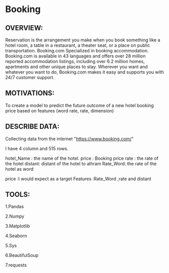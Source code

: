 # Booking

## OVERVIEW:

Reservation is the arrangement you make when you book something like a hotel room, a table in a restaurant, a theater seat, or a place on public transportation. Booking.com Specialized in booking accommodation. Booking.com is available in 43 languages and offers over 28 million reported accommodation listings, including over 6.2 million homes, apartments and other unique places to stay. Wherever you want and whatever you want to do, Booking.com makes it easy and supports you with 24/7 customer support.

## MOTIVATIONS:

To create a model to predict the future outcome of a new hotel booking price based on features (word rate, rate, dimension)


## DESCRIBE DATA:

Collecting data from the internet "https://www.booking.com/"

I have 4 column and 515 rows.

hotel_Name : the name of the hotel. price : Booking price rate : the rate of the hotel
distant: distant of the hotel to alhram Rate_Word: the rate of the hotel as word

price :I would expect as a target Features :Rate_Word ,rate and distant

## TOOLS:

1.Pandas

2.Numpy

3.Matplotlib

4.Seaborn

5.Sys

6.BeautifulSoup

7.requests
